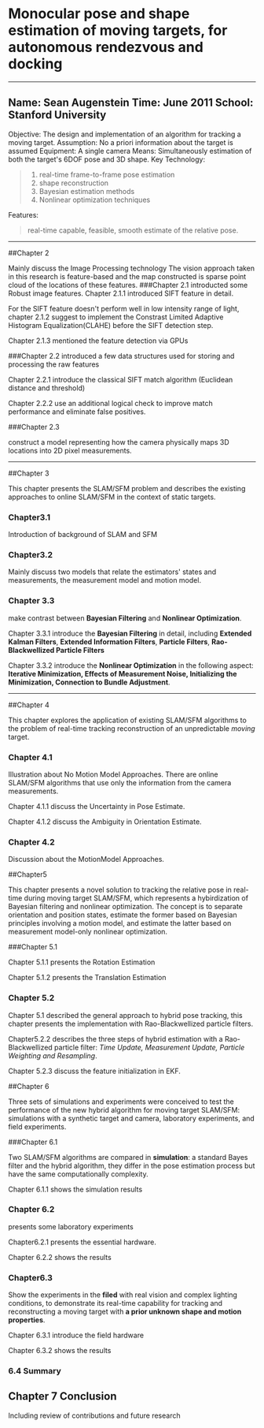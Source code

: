 # Monocular pose and shape estimation of moving targets, for autonomous rendezvous and docking
----------
Name: Sean Augenstein
Time: June 2011
School: Stanford University
---------
Objective: The design and implementation of an algorithm for tracking a moving target.
Assumption: No a priori information about the target is assumed
Equipment: A single camera 
Means: Simultaneously estimation of both the target's 6DOF pose and 3D shape.
Key Technology: 
> 1. real-time frame-to-frame pose estimation
> 2. shape reconstruction
> 3. Bayesian estimation methods
> 4. Nonlinear optimization techniques

Features:
> real-time capable, feasible, smooth estimate of the relative pose.
------------
##Chapter 2

Mainly discuss the Image Processing technology
The vision approach taken in this research is feature-based and the map constructed is sparse point cloud of the locations of these features. 
###Chapter 2.1 introducted some Robust image features. 
Chapter 2.1.1 introduced SIFT feature in detail. 

For the SIFT feature doesn't perform well in low intensity range of light, chapter 2.1.2 suggest to implement the Constrast Limited Adaptive Histogram Equalization(CLAHE) before the SIFT detection step.

Chapter 2.1.3 mentioned the feature detection via GPUs

###Chapter 2.2 
introduced a few data structures used for storing and processing the raw features

Chapter 2.2.1 introduce the classical SIFT match algorithm (Euclidean distance and threshold)

Chapter 2.2.2 use an additional logical check to improve match performance and eliminate false positives.

###Chapter 2.3

construct a model representing how the camera physically maps 3D locations into 2D pixel measurements.

----
##Chapter 3

This chapter presents the SLAM/SFM problem and describes the existing approaches to online SLAM/SFM in the context of static targets.

### Chapter3.1

Introduction of background of SLAM and SFM

### Chapter3.2

Mainly discuss two models that relate the estimators' states and measurements, the measurement model and motion model.

### Chapter 3.3

make contrast between **Bayesian Filtering** and **Nonlinear Optimization**.

Chapter 3.3.1 introduce the **Bayesian Filtering** in detail, including **Extended Kalman Filters**, **Extended Information Filters**, **Particle Filters**, **Rao-Blackwellized Particle Filters**

Chapter 3.3.2 introduce the **Nonlinear Optimization** in the following aspect: **Iterative Minimization, Effects of Measurement Noise, Initializing the Minimization, Connection to Bundle Adjustment**.

----------
##Chapter 4

This chapter explores the application of existing SLAM/SFM algorithms to the problem of real-time tracking reconstruction of an unpredictable _moving_ target.

### Chapter 4.1

Illustration about No Motion Model Approaches. There are online SLAM/SFM algorithms that use only the information from the camera measurements.

Chapter 4.1.1 discuss the Uncertainty in Pose Estimate.

Chapter 4.1.2 discuss the Ambiguity in Orientation Estimate.

### Chapter 4.2

Discussion about the MotionModel Approaches.

##Chapter5

This chapter presents a novel solution to tracking the relative pose in real-time during moving target SLAM/SFM, which represents a hybirdization of Bayesian filtering and nonlinear optimization. The concept is to separate orientation and position states, estimate the former based on Bayesian principles involving a motion model, and estimate the latter based on measurement model-only nonlinear optimization.

###Chapter 5.1 

Chapter 5.1.1 presents the Rotation Estimation 

Chapter 5.1.2 presents the Translation Estimation

### Chapter 5.2

Chapter 5.1 described the general approach to hybrid pose tracking, this chapter presents the implementation with Rao-Blackwellized particle filters.

Chapter5.2.2 describes the three steps of hybrid estimation with a Rao-Blackwellized particle filter: _Time Update, Measurement Update, Particle Weighting and Resampling_.

Chapter 5.2.3 discuss the feature initialization in EKF.

##Chapter 6

Three sets of simulations and experiments were conceived to test the performance of the new hybrid algorithm for moving target SLAM/SFM: simulations with a synthetic target and camera, laboratory experiments, and field experiments.

###Chapter 6.1

Two SLAM/SFM algorithms are compared in **simulation**: a standard Bayes filter and the hybrid algorithm, they differ in the pose estimation process but have the same computationally complexity.

Chapter 6.1.1 shows the simulation results

### Chapter 6.2

presents some laboratory experiments 

Chapter6.2.1 presents the essential hardware.

Chapter 6.2.2 shows the results

### Chapter6.3

Show the experiments in the **filed** with real vision and complex lighting conditions, to demonstrate its real-time capability for tracking and reconstructing a moving target with **a prior unknown shape and motion properties**.

Chapter 6.3.1 introduce the field hardware

Chapter 6.3.2 shows the results

### 6.4 Summary

## Chapter 7 Conclusion

Including review of contributions and future research
